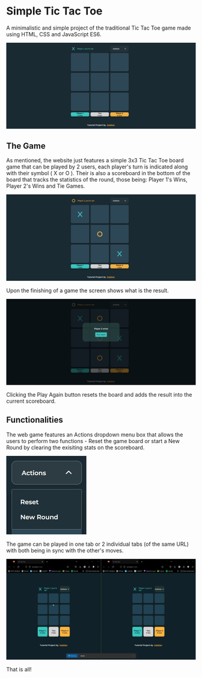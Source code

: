 # Simple Tic Tac Toe

A minimalistic and simple project of the traditional Tic Tac Toe game made using HTML, CSS and JavaScript ES6.

![image](images\main.png)

## The Game

As mentioned, the website just features a simple 3x3 Tic Tac Toe board game that can be played by 2 users, each player's turn is indicated along with their symbol ( X or O ).
Their is also a scoreboard in the bottom of the board that tracks the statistics of the round, those being: Player 1's Wins, Player 2's Wins and Tie Games.

![image](images\main-2.png)

Upon the finishing of a game the screen shows what is the result.

![image](images\modal.png)

Clicking the Play Again button resets the board and adds the result into the current scoreboard.

## Functionalities

The web game features an Actions dropdown menu box that allows the users to perform two functions - Reset the game board or start a New Round by clearing the exisiting stats on the scoreboard.

![image](images\menu.png)

The game can be played in one tab or 2 individual tabs (of the same URL) with both being in sync with the other's moves.

![main_large](images\dualtab.gif)

That is all!
